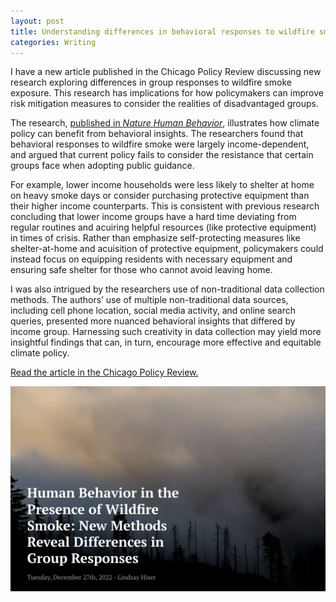 ```yaml
---
layout: post
title: Understanding differences in behavioral responses to wildfire smoke
categories: Writing
---
```


I have a new article published in the Chicago Policy Review discussing new research exploring differences in group responses to wildfire smoke exposure. This research has implications for how policymakers can improve risk mitigation measures to consider the realities of disadvantaged groups.

The research, [published in _Nature Human Behavior_](https://www.nature.com/articles/s41562-022-01396-6), illustrates how climate policy can benefit from behavioral insights. The researchers found that behavioral responses to wildfire smoke were largely income-dependent, and argued that current policy fails to consider the resistance that certain groups face when adopting public guidance. 

For example, lower income households were less likely to shelter at home on heavy smoke days or consider purchasing protective equipment than their higher income counterparts. This is consistent with previous research concluding that lower income groups have a hard time deviating from regular routines and acuiring helpful resources (like protective equipment) in times of crisis. Rather than emphasize self-protecting measures like shelter-at-home and acuisition of protective equipment, policymakers could instead focus on equipping residents with necessary equipment and ensuring safe shelter for those who cannot avoid leaving home.

I was also intrigued by the researchers use of non-traditional data collection methods.  The authors’ use of multiple non-traditional data sources, including cell phone location, social media activity, and online search queries, presented more nuanced behavioral insights that differed by income group. Harnessing such creativity in data collection may yield more insightful findings that can, in turn, encourage more effective and equitable climate policy.

[Read the article in the Chicago Policy Review.](https://chicagopolicyreview.org/2022/12/27/human-behavior-in-the-presence-of-wildfire-smoke-new-methods-reveal-differences-in-group-responses/)

![](/images/cpr-wildfire.png)

